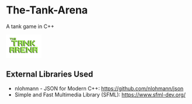 # The-Tank-Arena
A tank game in C++

<img src="https://github.com/LioQing/The-Tank-Arena/blob/master/The%20Tank%20Arena/Data/UI/title.png">

## External Libraries Used
- nlohmann - JSON for Modern C++: https://github.com/nlohmann/json
- Simple and Fast Multimedia Library (SFML): https://www.sfml-dev.org/
